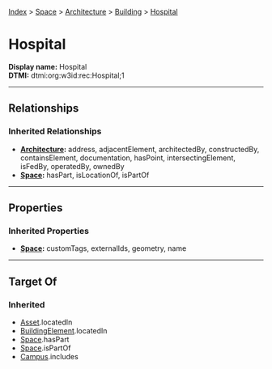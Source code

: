 [Index](../../../Index.md) > [Space](../../Space.md) > [Architecture](../Architecture.md) > [Building](Building.md) > [Hospital](#)
# Hospital

**Display name:** Hospital<br />
**DTMI:** dtmi:org:w3id:rec:Hospital;1

---

## Relationships
### Inherited Relationships
* **[Architecture](../Architecture.md):** address, adjacentElement, architectedBy, constructedBy, containsElement, documentation, hasPoint, intersectingElement, isFedBy, operatedBy, ownedBy
* **[Space](../../Space.md):** hasPart, isLocationOf, isPartOf

---

## Properties
### Inherited Properties
* **[Space](../../Space.md):** customTags, externalIds, geometry, name

---

## Target Of
### Inherited
* [Asset](../../../Asset/Asset.md).locatedIn
* [BuildingElement](../../../BuildingElement/BuildingElement.md).locatedIn
* [Space](../../Space.md).hasPart
* [Space](../../Space.md).isPartOf
* [Campus](../../../Collection/SpaceCollection/Campus.md).includes
